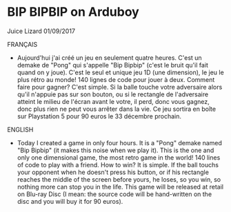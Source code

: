 # BIP BIPBIP on Arduboy

Juice Lizard  01/09/2017

FRANÇAIS
- Aujourd'hui j'ai créé un jeu en seulement quatre heures. C'est un demake de "Pong" qui s'appelle "Bip Bipbip" (c'est le bruit qu'il fait quand on y joue). C'est le seul et unique jeu 1D (une dimension), le jeu le plus rétro au monde! 140 lignes de code pour jouer à deux. Comment faire pour gagner? C'est simple. Si la balle touche votre adversaire alors qu'il n'appuie pas sur son bouton, ou si le rectangle de l'adversaire atteint le milieu de l'écran avant le votre, il perd, donc vous gagnez, donc plus rien ne peut vous arrêter dans la vie. Ce jeu sortira en boîte sur Playstation 5 pour 90 euros le 33 décembre prochain.

ENGLISH
- Today I created a game in only four hours. It is a "Pong" demake named "Bip Bipbip" (it makes this noise when we play it). This is the one and only one dimensional game, the most retro game in the world! 140 lines of code to play with a friend. How to win? It is simple. If the ball touchs your opponent when he doesn't press his button, or if his rectangle reaches the middle of the screen before yours, he loses, so you win, so nothing more can stop you in the life. This game will be released at retail on Blu-ray Disc (I mean: the source code will be hand-written on the disc and you will buy it for 90 euros).
